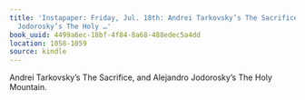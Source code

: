 ```yaml
---
title: 'Instapaper: Friday, Jul. 18th: Andrei Tarkovsky’s The Sacrifice, and Alejandro
  Jodorosky’s The Holy …'
book_uuid: 4499a6ec-18bf-4f84-8a68-488edec5a4dd
location: 1058-1059
source: kindle
---
```


Andrei Tarkovsky’s The Sacrifice, and Alejandro Jodorosky’s The Holy Mountain.